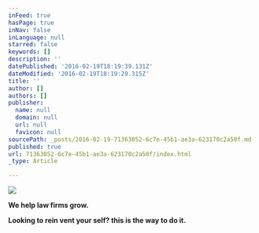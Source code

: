 ```yaml
---
inFeed: true
hasPage: true
inNav: false
inLanguage: null
starred: false
keywords: []
description: ''
datePublished: '2016-02-19T18:19:39.131Z'
dateModified: '2016-02-19T18:19:29.315Z'
title: ''
author: []
authors: []
publisher:
  name: null
  domain: null
  url: null
  favicon: null
sourcePath: _posts/2016-02-19-71363052-6c7e-45b1-ae3a-623170c2a50f.md
published: true
url: 71363052-6c7e-45b1-ae3a-623170c2a50f/index.html
_type: Article

---
```

![](https://the-grid-user-content.s3-us-west-2.amazonaws.com/5f955242-c88a-45ff-aa11-d32b8aefeead.jpg)

**We help law firms grow.**

**Looking to rein vent your self? this is the way to do it.**